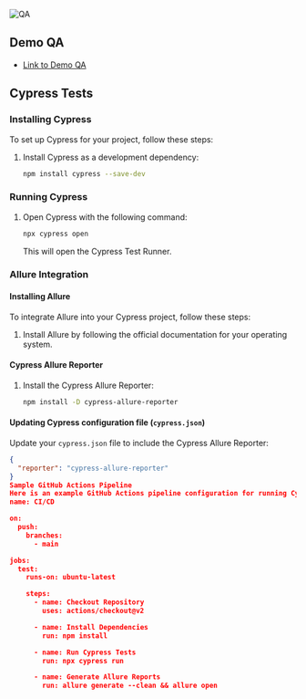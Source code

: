 
![QA](https://github.com/byKosta/DemoQATest/blob/master/Screenshot_500.png)

## Demo QA

- [Link to Demo QA](https://demoqa.com/)

## Cypress Tests

### Installing Cypress

To set up Cypress for your project, follow these steps:

1. Install Cypress as a development dependency:

    ```bash
    npm install cypress --save-dev
    ```

### Running Cypress

1. Open Cypress with the following command:

    ```bash
    npx cypress open
    ```

   This will open the Cypress Test Runner.

### Allure Integration

#### Installing Allure

To integrate Allure into your Cypress project, follow these steps:

1. Install Allure by following the official documentation for your operating system.

#### Cypress Allure Reporter

1. Install the Cypress Allure Reporter:

    ```bash
    npm install -D cypress-allure-reporter
    ```

#### Updating Cypress configuration file (`cypress.json`)

Update your `cypress.json` file to include the Cypress Allure Reporter:

```json
{
  "reporter": "cypress-allure-reporter"
}
Sample GitHub Actions Pipeline
Here is an example GitHub Actions pipeline configuration for running Cypress tests and generating Allure reports:
name: CI/CD

on:
  push:
    branches:
      - main

jobs:
  test:
    runs-on: ubuntu-latest

    steps:
      - name: Checkout Repository
        uses: actions/checkout@v2

      - name: Install Dependencies
        run: npm install

      - name: Run Cypress Tests
        run: npx cypress run

      - name: Generate Allure Reports
        run: allure generate --clean && allure open


